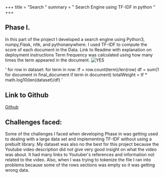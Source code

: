
+++ title = "Search " 
summary = " Search Engine using TF-IDF in python " 
+++
## Phase I.
In this part of the project I developed a search engine using Python3, numpy,Flask, nltk, and pythonanywhere. 
I used TF-IDF to compute the score of each document in the Data. 
Link to Readme with explanation on deployment instructions 
Term frequency was calculated using how many times the term appeared in the document. 
 ![YES](/post/TFiDF.png)

 ' for row in dataset:
    for term in row:
        tf = row.count(term)/len(row)
        df = sum(1 for document in final_document if term in document)
        totalWeight = tf * math.log10(len(dataset)/df) '  
## Link to Github 
[Github](https://github.com/sergiog23/YoutubeSearchClassify/blob/master/README.md)

## Challenges faced:
 Some of the challenges I faced when developing Phase in was getting used to dealing with a large data set and implementing TF-IDF without using a prebuilt library. My dataset was also no the best for this project because the Youtube video description did not give very good insight on what the video was about. It had many links to Youtuber's references and information not related to the video. Also, when I was trying to tokenize the file I ran into problems because some of the rows sections was empty so it was getting wrong data. 


